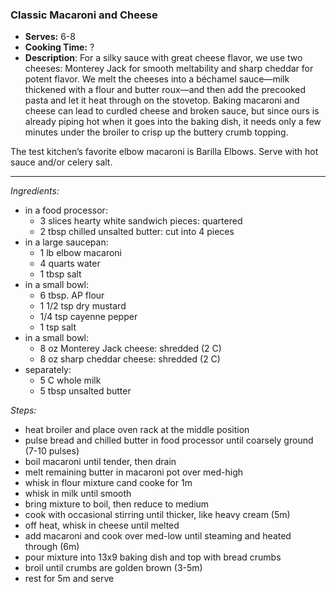 ### Classic Macaroni and Cheese
* **Serves:** 6-8
* **Cooking Time:** ?
* **Description**: 
 For a silky sauce with great cheese flavor, we use two cheeses: Monterey Jack for smooth meltability and sharp cheddar for potent flavor. We melt the cheeses into a béchamel sauce—milk thickened with a flour and butter roux—and then add the precooked pasta and let it heat through on the stovetop. Baking macaroni and cheese can lead to curdled cheese and broken sauce, but since ours is already piping hot when it goes into the baking dish, it needs only a few minutes under the broiler to crisp up the buttery crumb topping.

The test kitchen’s favorite elbow macaroni is Barilla Elbows. Serve with hot sauce and/or celery salt.

-----
*Ingredients:*
* in a food processor:
  * 3 slices hearty white sandwich pieces: quartered
  * 2 tbsp chilled unsalted butter: cut into 4 pieces
* in a large saucepan:
  * 1 lb elbow macaroni
  * 4 quarts water
  * 1 tbsp salt
* in a small bowl:
  * 6 tbsp. AP flour
  * 1 1/2 tsp dry mustard
  * 1/4 tsp cayenne pepper
  * 1 tsp salt
* in a small bowl:
  * 8 oz Monterey Jack cheese: shredded (2 C)
  * 8 oz sharp cheddar cheese: shredded (2 C)
* separately:
  * 5 C whole milk
  * 5 tbsp unsalted butter
  
*Steps:*
* heat broiler and place oven rack at the middle position
* pulse bread and chilled butter in food processor until coarsely ground (7-10 pulses)
* boil macaroni until tender, then drain
* melt remaining butter in macaroni pot over med-high
* whisk in flour mixture cand cooke for 1m
* whisk in milk until smooth
* bring mixture to boil, then reduce to medium
* cook with occasional stirring until thicker, like heavy cream (5m)
* off heat, whisk in cheese until melted
* add macaroni and cook over med-low until steaming and heated through (6m)
* pour mixture into 13x9 baking dish and top with bread crumbs
* broil until crumbs are golden brown (3-5m)
* rest for 5m and serve

